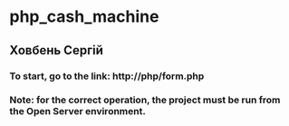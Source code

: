 # php_cash_machine
## Ховбень Сергій
### To start, go to the link: http://php/form.php
### Note: for the correct operation, the project must be run from the Open Server environment.
